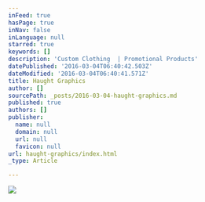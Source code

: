 ```yaml
---
inFeed: true
hasPage: true
inNav: false
inLanguage: null
starred: true
keywords: []
description: 'Custom Clothing  | Promotional Products'
datePublished: '2016-03-04T06:40:42.503Z'
dateModified: '2016-03-04T06:40:41.571Z'
title: Haught Graphics
author: []
sourcePath: _posts/2016-03-04-haught-graphics.md
published: true
authors: []
publisher:
  name: null
  domain: null
  url: null
  favicon: null
url: haught-graphics/index.html
_type: Article

---
```

![](https://the-grid-user-content.s3-us-west-2.amazonaws.com/40780763-5a2d-47b7-a67b-ba400c7aec5d.png)